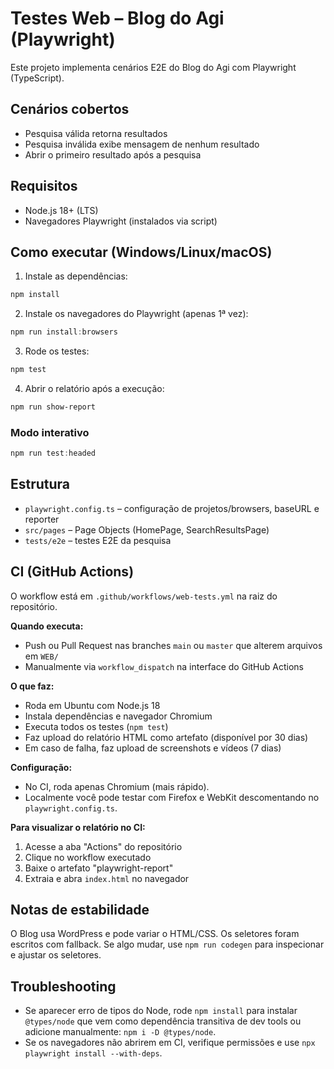 # Testes Web – Blog do Agi (Playwright)

Este projeto implementa cenários E2E do Blog do Agi com Playwright (TypeScript).

## Cenários cobertos
- Pesquisa válida retorna resultados
- Pesquisa inválida exibe mensagem de nenhum resultado
- Abrir o primeiro resultado após a pesquisa

## Requisitos
- Node.js 18+ (LTS)
- Navegadores Playwright (instalados via script)

## Como executar (Windows/Linux/macOS)

1. Instale as dependências:
```powershell
npm install
```

2. Instale os navegadores do Playwright (apenas 1ª vez):
```powershell
npm run install:browsers
```

3. Rode os testes:
```powershell
npm test
```

4. Abrir o relatório após a execução:
```powershell
npm run show-report
```

### Modo interativo
```powershell
npm run test:headed
```

## Estrutura
- `playwright.config.ts` – configuração de projetos/browsers, baseURL e reporter
- `src/pages` – Page Objects (HomePage, SearchResultsPage)
- `tests/e2e` – testes E2E da pesquisa

## CI (GitHub Actions)

O workflow está em `.github/workflows/web-tests.yml` na raiz do repositório.

**Quando executa:**
- Push ou Pull Request nas branches `main` ou `master` que alterem arquivos em `WEB/`
- Manualmente via `workflow_dispatch` na interface do GitHub Actions

**O que faz:**
- Roda em Ubuntu com Node.js 18
- Instala dependências e navegador Chromium
- Executa todos os testes (`npm test`)
- Faz upload do relatório HTML como artefato (disponível por 30 dias)
- Em caso de falha, faz upload de screenshots e vídeos (7 dias)

**Configuração:**
- No CI, roda apenas Chromium (mais rápido). 
- Localmente você pode testar com Firefox e WebKit descomentando no `playwright.config.ts`.

**Para visualizar o relatório no CI:**
1. Acesse a aba "Actions" do repositório
2. Clique no workflow executado
3. Baixe o artefato "playwright-report"
4. Extraia e abra `index.html` no navegador

## Notas de estabilidade
O Blog usa WordPress e pode variar o HTML/CSS. Os seletores foram escritos com fallback. Se algo mudar, use `npm run codegen` para inspecionar e ajustar os seletores.

## Troubleshooting
- Se aparecer erro de tipos do Node, rode `npm install` para instalar `@types/node` que vem como dependência transitiva de dev tools ou adicione manualmente: `npm i -D @types/node`.
- Se os navegadores não abrirem em CI, verifique permissões e use `npx playwright install --with-deps`.